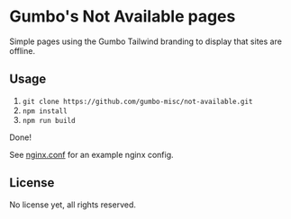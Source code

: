 # Gumbo's Not Available pages

Simple pages using the Gumbo Tailwind branding to display that sites are offline.

## Usage

1. `git clone https://github.com/gumbo-misc/not-available.git`
2. `npm install`
3. `npm run build`

Done!

See [nginx.conf](./nginx.conf) for an example nginx config.

## License

No license yet, all rights reserved.
